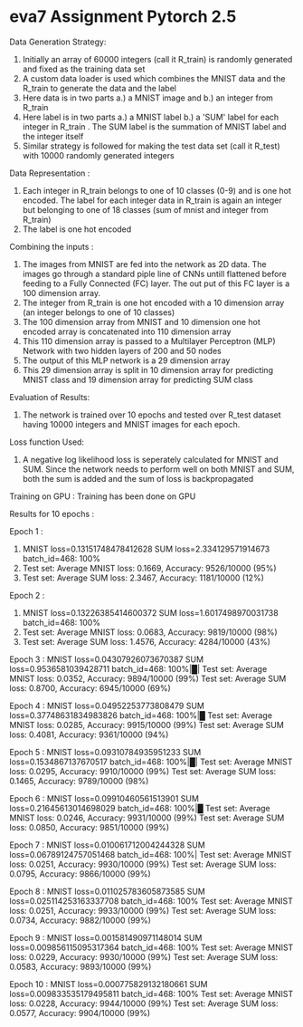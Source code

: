 # eva7 Assignment Pytorch 2.5

Data Generation Strategy: 
1. Initially an array of 60000 integers (call it R_train) is randomly generated and fixed as the training data set
2. A custom data loader is used which combines the MNIST data and the R_train to generate the data and the label
3. Here data is in two parts a.) a MNIST image and b.) an integer from R_train
4. Here label is in two parts a.) a MNIST label b.) a 'SUM' label for each integer in R_train . The SUM label is the summation of MNIST label and the integer itself
5. Similar strategy is followed for making the test data set (call it R_test) with 10000 randomly generated integers

Data Representation :
1. Each integer in R_train belongs to one of 10 classes (0-9) and is one hot encoded. The label for each integer data in R_train is again an integer but belonging to one of 18 classes (sum of mnist and integer from R_train)
2. The label is one hot encoded

Combining the inputs : 
1. The images from MNIST are fed into the network as 2D data. The images go through a standard piple line of CNNs untill flattened before feeding to a Fully Connected (FC) layer. The out put of this FC layer is a 100 dimension array.
2. The integer from R_train is one hot encoded with a 10 dimension array (an integer belongs to one of 10 classes)
3. The 100 dimension array from MNIST and 10 dimension one hot encoded array is concatenated into 110 dimension array
4. This 110 dimension array is passed to a Multilayer Perceptron (MLP) Network with two hidden layers of 200 and 50 nodes
5. The output of this MLP network is a 29 dimension array
6. This 29 dimension array is split in 10 dimension array for predicting MNIST class and 19 dimension array for predicting SUM class

Evaluation of Results:
1. The network is trained over 10 epochs and tested over R_test dataset having 10000 integers and MNIST images for each epoch. 

Loss function Used:
1. A negative log likelihood loss is seperately calculated for MNIST and SUM. Since the network needs to perform well on both MNIST and SUM, both the sum is added and the sum of loss is backpropagated

Training on GPU :
Training has been done on GPU

Results for 10 epochs :

Epoch 1 :
1. MNIST loss=0.13151748478412628 SUM loss=2.334129571914673 batch_id=468: 100%
2. Test set: Average MNIST loss: 0.1669, Accuracy: 9526/10000 (95%)
3. Test set: Average SUM loss: 2.3467, Accuracy: 1181/10000 (12%)

Epoch 2 :
1. MNIST loss=0.13226385414600372 SUM loss=1.6017498970031738 batch_id=468: 100%
2. Test set: Average MNIST loss: 0.0683, Accuracy: 9819/10000 (98%)
3. Test set: Average SUM loss: 1.4576, Accuracy: 4284/10000 (43%)

Epoch 3 :
MNIST loss=0.04307926073670387 SUM loss=0.9536581039428711 batch_id=468: 100%|█|
Test set: Average MNIST loss: 0.0352, Accuracy: 9894/10000 (99%)
Test set: Average SUM loss: 0.8700, Accuracy: 6945/10000 (69%)

Epoch 4 :
MNIST loss=0.04952253773808479 SUM loss=0.37748631834983826 batch_id=468: 100%|█
Test set: Average MNIST loss: 0.0285, Accuracy: 9915/10000 (99%)
Test set: Average SUM loss: 0.4081, Accuracy: 9361/10000 (94%)

Epoch 5 :
MNIST loss=0.09310784935951233 SUM loss=0.1534867137670517 batch_id=468: 100%|█|
Test set: Average MNIST loss: 0.0295, Accuracy: 9910/10000 (99%)
Test set: Average SUM loss: 0.1465, Accuracy: 9789/10000 (98%)

Epoch 6 :
MNIST loss=0.09910460561513901 SUM loss=0.21645613014698029 batch_id=468: 100%|█
Test set: Average MNIST loss: 0.0246, Accuracy: 9931/10000 (99%)
Test set: Average SUM loss: 0.0850, Accuracy: 9851/10000 (99%)

Epoch 7 :
MNIST loss=0.010061712004244328 SUM loss=0.06789124757051468 batch_id=468: 100%|
Test set: Average MNIST loss: 0.0251, Accuracy: 9930/10000 (99%)
Test set: Average SUM loss: 0.0795, Accuracy: 9866/10000 (99%)

Epoch 8 :
MNIST loss=0.011025783605873585 SUM loss=0.025114253163337708 batch_id=468: 100%
Test set: Average MNIST loss: 0.0251, Accuracy: 9933/10000 (99%)
Test set: Average SUM loss: 0.0734, Accuracy: 9882/10000 (99%)

Epoch 9 :
MNIST loss=0.001581490971148014 SUM loss=0.009856115095317364 batch_id=468: 100%
Test set: Average MNIST loss: 0.0229, Accuracy: 9930/10000 (99%)
Test set: Average SUM loss: 0.0583, Accuracy: 9893/10000 (99%)

Epoch 10 :
MNIST loss=0.000775829132180661 SUM loss=0.009833535179495811 batch_id=468: 100%
Test set: Average MNIST loss: 0.0228, Accuracy: 9944/10000 (99%)
Test set: Average SUM loss: 0.0577, Accuracy: 9904/10000 (99%)
